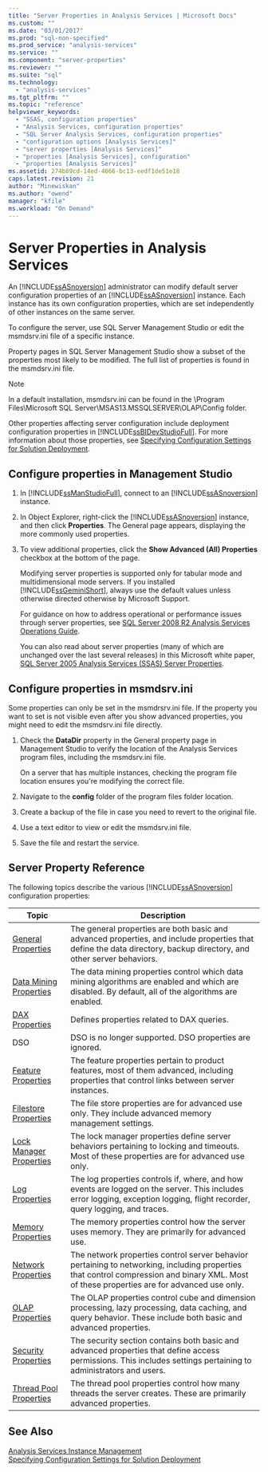 ```yaml
---
title: "Server Properties in Analysis Services | Microsoft Docs"
ms.custom: ""
ms.date: "03/01/2017"
ms.prod: "sql-non-specified"
ms.prod_service: "analysis-services"
ms.service: ""
ms.component: "server-properties"
ms.reviewer: ""
ms.suite: "sql"
ms.technology: 
  - "analysis-services"
ms.tgt_pltfrm: ""
ms.topic: "reference"
helpviewer_keywords: 
  - "SSAS, configuration properties"
  - "Analysis Services, configuration properties"
  - "SQL Server Analysis Services, configuration properties"
  - "configuration options [Analysis Services]"
  - "server properties [Analysis Services]"
  - "properties [Analysis Services], configuration"
  - "properties [Analysis Services]"
ms.assetid: 274b89cd-14ed-4666-bc13-eedf1de51e18
caps.latest.revision: 21
author: "Minewiskan"
ms.author: "owend"
manager: "kfile"
ms.workload: "On Demand"
---
```

# Server Properties in Analysis Services
  An [!INCLUDE[ssASnoversion](../../includes/ssasnoversion-md.md)] administrator can modify default server configuration properties of an [!INCLUDE[ssASnoversion](../../includes/ssasnoversion-md.md)] instance. Each instance has its own configuration properties, which are set independently of other instances on the same server.  
  
 To configure the server, use SQL Server Management Studio or edit the msmdsrv.ini file of a specific instance.  
 
Property pages in SQL Server Management Studio show a subset of the properties most likely to be modified. The full list of properties is found in the msmdsrv.ini file.   
  
> [!NOTE]  
>  In a default installation, msmdsrv.ini can be found in the \Program Files\Microsoft SQL Server\MSAS13.MSSQLSERVER\OLAP\Config folder.
> 
> Other properties affecting server configuration include deployment configuration properties in [!INCLUDE[ssBIDevStudioFull](../../includes/ssbidevstudiofull-md.md)]. For more information about those properties, see [Specifying Configuration Settings for Solution Deployment](../../analysis-services/multidimensional-models/deployment-script-files-solution-deployment-config-settings.md).
 
##  <a name="bkmk_config"></a> Configure properties in Management Studio 
  
1.  In [!INCLUDE[ssManStudioFull](../../includes/ssmanstudiofull-md.md)], connect to an [!INCLUDE[ssASnoversion](../../includes/ssasnoversion-md.md)] instance.  
  
2. In Object Explorer, right-click the [!INCLUDE[ssASnoversion](../../includes/ssasnoversion-md.md)] instance, and then click **Properties**. The General page appears, displaying the more commonly used properties.  

3.  To view additional properties, click the **Show Advanced (All) Properties** checkbox at the bottom of the page.  
  
     Modifying server properties is supported only for tabular mode and multidimensional mode servers. If you installed [!INCLUDE[ssGeminiShort](../../includes/ssgeminishort-md.md)], always use the default values unless otherwise directed otherwise by Microsoft Support.  
  
     For guidance on how to address operational or performance issues through server properties, see [SQL Server 2008 R2 Analysis Services Operations Guide](http://go.microsoft.com/fwlink/?LinkID=225539).  
  
     You can also read about server properties (many of which are unchanged over the last several releases) in this Microsoft white paper, [SQL Server 2005 Analysis Services (SSAS) Server Properties](http://go.microsoft.com/fwlink/?LinkID=199102).    
  
##  <a name="bkmk_msmdsrvini"></a> Configure properties in msmdsrv.ini
  Some properties can only be set in the msmdrsrv.ini file. If the property you want to set is not visible even after you show advanced properties, you might need to edit the msmdsrv.ini file directly.
  
1.  Check the **DataDir** property in the General property page in Management Studio to verify the location of the Analysis Services program files, including the msmdsrv.ini file.

     On a server that has multiple instances, checking the program file location ensures you're modifying the correct file.  
  
2.  Navigate to the **config** folder of the program files folder location.

3. Create a backup of the file in case you need to revert to the original file.  
  
4.  Use a text editor to view or edit the msmdsrv.ini file.  
  
5.  Save the file and restart the service.  
  
##  <a name="bkmk_ref"></a> Server Property Reference  
  
 The following topics describe the various [!INCLUDE[ssASnoversion](../../includes/ssasnoversion-md.md)] configuration properties:  
  
|Topic|Description|  
|-----------|-----------------|  
|[General Properties](../../analysis-services/server-properties/general-properties.md)|The general properties are both basic and advanced properties, and include properties that define the data directory, backup directory, and other server behaviors.|  
|[Data Mining Properties](../../analysis-services/server-properties/data-mining-properties.md)|The data mining properties control which data mining algorithms are enabled and which are disabled. By default, all of the algorithms are enabled.| 
|[DAX Properties](../../analysis-services/server-properties/dax-properties.md)|Defines properties related to DAX queries.|
|DSO|DSO is no longer supported. DSO properties are ignored.|  
|[Feature Properties](../../analysis-services/server-properties/feature-properties.md)|The feature properties pertain to product features, most of them advanced, including properties that control links between server instances.|  
|[Filestore Properties](../../analysis-services/server-properties/filestore-properties.md)|The file store properties are for advanced use only. They include advanced memory management settings.|  
|[Lock Manager Properties](../../analysis-services/server-properties/lock-manager-properties.md)|The lock manager properties define server behaviors pertaining to locking and timeouts. Most of these properties are for advanced use only.|  
|[Log Properties](../../analysis-services/server-properties/log-properties.md)|The log properties controls if, where, and how events are logged on the server. This includes error logging, exception logging, flight recorder, query logging, and traces.|  
|[Memory Properties](../../analysis-services/server-properties/memory-properties.md)|The memory properties control how the server uses memory. They are primarily for advanced use.|  
|[Network Properties](../../analysis-services/server-properties/network-properties.md)|The network properties control server behavior pertaining to networking, including properties that control compression and binary XML. Most of these properties are for advanced use only.|  
|[OLAP Properties](../../analysis-services/server-properties/olap-properties.md)|The OLAP properties control cube and dimension processing, lazy processing, data caching, and query behavior. These include both basic and advanced properties.|  
|[Security Properties](../../analysis-services/server-properties/security-properties.md)|The security section contains both basic and advanced properties that define access permissions. This includes settings pertaining to administrators and users.|  
|[Thread Pool Properties](../../analysis-services/server-properties/thread-pool-properties.md)|The thread pool properties control how many threads the server creates. These are primarily advanced properties.|  
  
## See Also  
 [Analysis Services Instance Management](../../analysis-services/instances/analysis-services-instance-management.md)   
 [Specifying Configuration Settings for Solution Deployment](../../analysis-services/multidimensional-models/deployment-script-files-solution-deployment-config-settings.md)  
  
  
